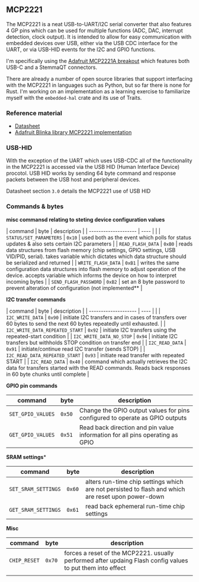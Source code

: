 ## MCP2221

The MCP2221 is a neat USB-to-UART/I2C serial converter that also features 4 GP pins which can be used for multiple functions (ADC, DAC, interrupt detection, clock output). It is intended to allow for easy communication with embedded devices over USB, either via the USB CDC interface for the UART, or via USB-HID events for the I2C and GPIO functions.

I'm specifically using the [Adafruit MCP2221A breakout](https://www.adafruit.com/product/4471) which features both USB-C and a StemmaQT connectors. 

There are already a number of open source libraries that support interfacing with the MCP2221 in languages such as Python, but so far there is none for Rust. I'm working on an implementation as a learning exercise to familiarize myself with the `embedded-hal` crate and its use of Traits.

### Reference material

* [Datasheet](https://ww1.microchip.com/downloads/en/DeviceDoc/20005565C.pdf)
* [Adafruit Blinka library MCP2221 implementation](https://github.com/adafruit/Adafruit_Blinka/blob/master/src/adafruit_blinka/microcontroller/mcp2221/mcp2221.py)

### USB-HID

With the exception of the UART which uses USB-CDC all of the functionality in the MCP2221 is accessed via the USB HID (Human Interface Device) procotol. USB HID works by sending 64 byte command and response packets between the USB host and peripheral devices.

Datasheet section `3.0` details the MCP2221 use of USB HID

### Commands & bytes

**misc commansd relating to steting device configuration values**

| command                         | byte   | description                                                                                                                                                                       |
| --------------------            | ----   |                                                                                                                                                                                   |
| `STATUS/SET_PARAMETERS`         | `0x10` | used both as the event which polls for status updates & also sets certain I2C parameters                                                                                          |
| `READ_FLASH_DATA`               | `0xB0` | reads data structures from flash memory (chip settings, GPIO settings, USB VID/PID, serial). takes variable which dictates which data structure should be serialized and returned |
| `WRITE_FLASH_DATA`              | `0xB1` | writes the same configuration data structures into flash memory to adjust operation of the device. accepts variable which informs the device on how to interpret incoming bytes   |
| `SEND_FLASH_PASSWORD`           | `0xB2` | set an 8 byte password to prevent alteration of configuration (not implemented**                                                                                                   |

**I2C transfer commands**

| command                         | byte   | description                                                                                                                                                                       |
| --------------------            | ----   |                                                                                                                                                                                   |
| `I2C_WRITE_DATA`                | `0x90` | initiate I2C transfers and in cases of transfers over 60 bytes to send the next 60 bytes repeatedly until exhausted.                                                              |
| `I2C_WRITE_DATA_REPEATED_START` | `0x92` | initiate I2C transfers using the repeated-start condition                                                                                                                         |
| `I2C_WRITE_DATA_NO_STOP`        | `0x94` | initiate I2C transfers but withholds STOP condition on transfer end                                                                                                               |
| `I2C_READ_DATA`                 | `0x91` | initiate/continue read I2C transfer (sends STOP)                                                                                                                                  |
| `I2C_READ_DATA_REPEATED_START`  | `0x93` | initiate read transfer with repeated START                                                                                                                                        |
| `I2C_READ_DATA`                 | `0x40` | command which actually retrieves the I2C data for transfers started with the READ commands. Reads back responses in 60 byte chunks until complete                                 |

**GPIO pin commands**

| command           | byte   | description                                                                  |
|-------------------|--------|------------------------------------------------------------------------------|
| `SET_GPIO_VALUES` | `0x50` | Change the GPIO output values for pins configured to operate as GPIO outputs |
| `GET_GPIO_VALUES` | `0x51` | Read back direction and pin value information for all pins operating as GPIO |

**SRAM settings***

| command             | byte   | description                                                                                        |
|---------------------|--------|----------------------------------------------------------------------------------------------------|
| `SET_SRAM_SETTINGS` | `0x60` | alters run-time chip settings which are not persisted to flash and which are reset upon power-down |
| `GET_SRAM_SETTINGS` | `0x61` | read back ephemeral run-time chip settings                                                         |


**Misc**

| command      | byte   | description                                                                                                |
|--------------|--------|------------------------------------------------------------------------------------------------------------|
| `CHIP_RESET` | `0x70` | forces a reset of the MCP2221. usually performed after updaing Flash config values to put them into effect |
|              |        |                                                                                                            |

